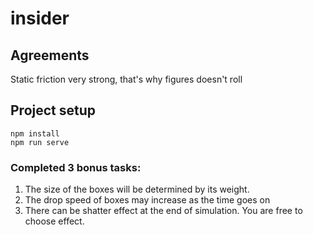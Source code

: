 # insider

## Agreements
Static friction very strong, that's why figures doesn't roll

## Project setup
```
npm install
npm run serve
```

### Completed 3 bonus tasks:

1) The size of the boxes will be determined by its weight.
2) The drop speed of boxes may increase as the time goes on
3) There can be shatter effect at the end of simulation. You are free to choose
   effect.